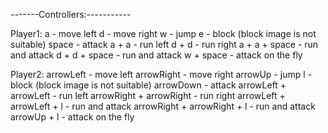 -------Controllers:-----------

Player1:
a - move left
d - move right
w - jump
e - block (block image is not suitable)
space - attack
a + a - run left
d + d - run right
a + a + space - run and attack
d + d + space - run and attack
w + space - attack on the fly 

Player2: 
arrowLeft - move left
arrowRight - move right
arrowUp - jump
l - block (block image is not suitable)
arrowDown - attack
arrowLeft + arrowLeft - run left
arrowRight + arrowRight - run right
arrowLeft + arrowLeft + l - run and attack
arrowRight + arrowRight + l - run and attack
arrowUp + l - attack on the fly


